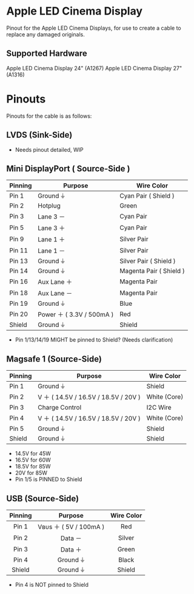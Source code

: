 # Apple LED Cinema Display
Pinout for the Apple LED Cinema Displays, for use to create a cable to replace any damaged originals.

## Supported Hardware
Apple LED Cinema Display 24" (A1267)
Apple LED Cinema Display 27" (A1316)

# Pinouts
Pinouts for the cable is as follows:

## LVDS (Sink-Side)
* Needs pinout detailed, WIP

## Mini DisplayPort ( Source-Side )
Pinning | Purpose | Wire Color
------- | ------- | ----------
Pin 1 | Ground ⏚ | Cyan Pair ( Shield )
Pin 2 | Hotplug | Green
Pin 3 | Lane 3 － | Cyan Pair
Pin 5 | Lane 3 ＋ | Cyan Pair
Pin 9 | Lane 1 ＋ | Silver Pair
Pin 11 | Lane 1 － | Silver Pair
Pin 13 | Ground ⏚ | Silver Pair ( Shield )
Pin 14 | Ground ⏚ | Magenta Pair ( Shield )
Pin 16 | Aux Lane ＋ | Magenta Pair
Pin 18 | Aux Lane － | Magenta Pair
Pin 19 | Ground ⏚ | Blue
Pin 20 | Power ＋ ( 3.3V / 500mA ) | Red
Shield | Ground ⏚ | Shield

  * Pin 1/13/14/19 MIGHT be pinned to Shield? (Needs clarification)

## Magsafe 1 (Source-Side)
Pinning | Purpose | Wire Color
------- | ------- | ----------
Pin 1 | Ground ⏚ | Shield
Pin 2 | V ＋ ( 14.5V / 16.5V / 18.5V / 20V ) | White (Core)
Pin 3 | Charge Control | I2C Wire
Pin 4 | V ＋ ( 14.5V / 16.5V / 18.5V / 20V ) | White (Core)
Pin 5 | Ground ⏚ | Shield
Shield | Ground ⏚ | Shield

  * 14.5V for 45W
  * 16.5V for 60W
  * 18.5V for 85W
  * 20V for 85W
  * Pin 1/5 is PINNED to Shield

## USB (Source-Side)
Pinning | Purpose | Wire Color
:-: | :-: | :-:
Pin 1 | Vʙᴜs ＋ ( 5V / 100mA ) | Red
Pin 2 | Data － | Silver
Pin 3 | Data ＋ | Green
Pin 4 | Ground ⏚ | Black
Shield | Ground ⏚ | Shield

  * Pin 4 is NOT pinned to Shield
